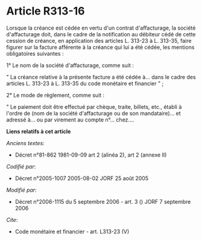 # Article R313-16

Lorsque la créance est cédée en vertu d'un contrat d'affacturage, la société d'affacturage doit, dans le cadre de la
notification au débiteur cédé de cette cession de créance, en application des articles L. 313-23 à L. 313-35, faire figurer
sur la facture afférente à la créance qui lui a été cédée, les mentions obligatoires suivantes : 

1° Le nom de la société d'affacturage, comme suit : 

" La créance relative à la présente facture a été cédée à... dans le cadre des articles L. 313-23 à L. 313-35 du code
monétaire et financier " ; 

2° Le mode de règlement, comme suit : 

" Le paiement doit être effectué par chèque, traite, billets, etc., établi à l'ordre de (nom de la société d'affacturage ou
de son mandataire)... et adressé à... ou par virement au compte n°... chez....

**Liens relatifs à cet article**

_Anciens textes_:

  - Décret n°81-862 1981-09-09 art 2 (alinéa 2), art 2 (annexe II)

_Codifié par_:

  - Décret n°2005-1007 2005-08-02 JORF 25 août 2005

_Modifié par_:

  - Décret n°2006-1115 du 5 septembre 2006 - art. 3 () JORF 7 septembre 2006

_Cite_:

  - Code monétaire et financier - art. L313-23 (V)

